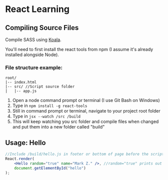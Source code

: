 # React Learning

## Compiling Source Files

Compile SASS using [Koala](http://koala-app.com/).

You'll need to first install the react tools from npm (I assume it's already installed alongside Node).

### File structure example:
``` 
root/
|-- index.html
|-- src/ //Script source folder
|   |-- app.js
```

1. Open a node command prompt or terminal (I use Git Bash on Windows)
2. Type in ```npm install -g react-tools```
3. Still in command prompt or terminal, navigate to your project root folder
4. Type in ```jsx --watch /src /build```
5. This will keep watching you src folder and compile files when changed and put them into a new folder called "build"

## Usage: Hello
```jsx
//Include /build/hello.js in footer or bottom of page before the script bellow
React.render(
    <Hello random="true" name="Mark Z." />, //random="true" prints out "Hello" in multiple languages
    document.getElementById("hello")
);
```